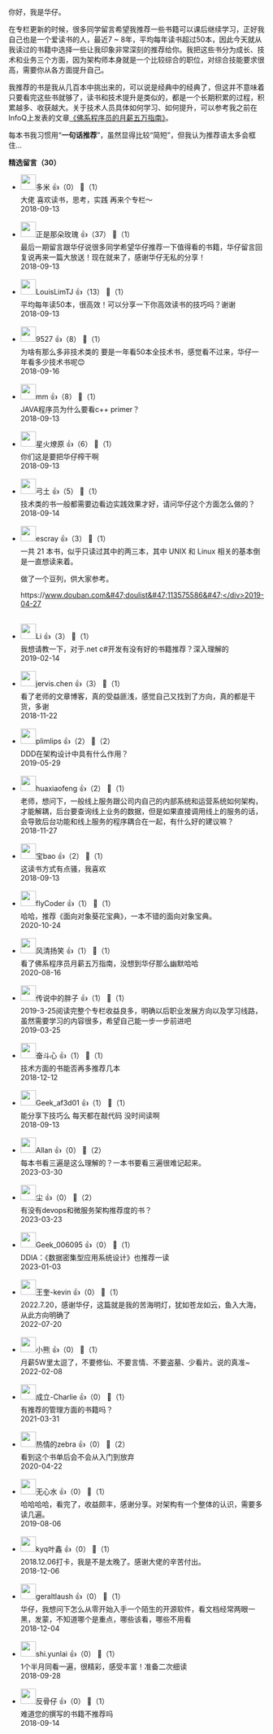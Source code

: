 你好，我是华仔。

在专栏更新的时候，很多同学留言希望我推荐一些书籍可以课后继续学习，正好我自己也是一个爱读书的人，最近7 ~ 8年，平均每年读书超过50本，因此今天就从我读过的书籍中选择一些让我印象非常深刻的推荐给你。我把这些书分为成长、技术和业务三个方面，因为架构师本身就是一个比较综合的职位，对综合技能要求很高，需要你从各方面提升自己。

我推荐的书是我从几百本中挑出来的，可以说是经典中的经典了，但这并不意味着只要看完这些书就够了，读书和技术提升是类似的，都是一个长期积累的过程，积累越多、收获越大。关于技术人员具体如何学习、如何提升，可以参考我之前在InfoQ上发表的文章[《佛系程序员的月薪五万指南》](https://mp.weixin.qq.com/s/N00rWLkkLjV7zQnzxBVKaA)。

每本书我习惯用“**一句话推荐**”，虽然显得比较“简短”，但我认为推荐语太多会框住...
<div><strong>精选留言（30）</strong></div><ul>
<li><img src="https://static001.geekbang.org/account/avatar/00/0f/57/fb/02039e8b.jpg" width="30px"><span>多米</span> 👍（0） 💬（1）<div>大佬 喜欢读书，思考，实践 再来个专栏～</div>2018-09-13</li><br/><li><img src="https://static001.geekbang.org/account/avatar/00/0f/fe/c5/3467cf94.jpg" width="30px"><span>正是那朵玫瑰</span> 👍（37） 💬（1）<div>最后一期留言跟华仔说很多同学希望华仔推荐一下值得看的书籍，华仔留言回复说再来一篇大放送！现在就来了，感谢华仔无私的分享！</div>2018-09-13</li><br/><li><img src="https://static001.geekbang.org/account/avatar/00/11/8a/16/10420350.jpg" width="30px"><span>LouisLimTJ</span> 👍（13） 💬（1）<div>平均每年读50本，很高效！可以分享一下你高效读书的技巧吗？谢谢</div>2018-09-13</li><br/><li><img src="https://static001.geekbang.org/account/avatar/00/0f/c2/1f/343f2dec.jpg" width="30px"><span>9527</span> 👍（8） 💬（1）<div>为啥有那么多非技术类的
要是一年看50本全技术书，感觉看不过来，华仔一年看多少技术书呢😊</div>2018-09-16</li><br/><li><img src="https://static001.geekbang.org/account/avatar/00/11/f9/38/921d26e0.jpg" width="30px"><span>mm</span> 👍（8） 💬（1）<div>JAVA程序员为什么要看c++ primer？</div>2018-09-13</li><br/><li><img src="https://static001.geekbang.org/account/avatar/00/10/ce/3d/385b8263.jpg" width="30px"><span>星火燎原</span> 👍（6） 💬（1）<div>你们这是要把华仔榨干啊</div>2018-09-13</li><br/><li><img src="https://static001.geekbang.org/account/avatar/00/10/e2/28/1d84d203.jpg" width="30px"><span>弓土</span> 👍（5） 💬（1）<div>技术类的书一般都需要边看边实践效果才好，请问华仔这个方面怎么做的？</div>2018-09-14</li><br/><li><img src="https://static001.geekbang.org/account/avatar/00/0f/92/6d/becd841a.jpg" width="30px"><span>escray</span> 👍（3） 💬（1）<div>一共 21 本书，似乎只读过其中的两三本，其中 UNIX 和 Linux 相关的基本倒是一直想读来着。

做了一个豆列，供大家参考。

https:&#47;&#47;www.douban.com&#47;doulist&#47;113575586&#47;</div>2019-04-27</li><br/><li><img src="https://static001.geekbang.org/account/avatar/00/13/9e/0e/dc92357c.jpg" width="30px"><span>Li</span> 👍（3） 💬（1）<div>我想请教一下，对于.net c#开发有没有好的书籍推荐？深入理解的</div>2019-02-14</li><br/><li><img src="https://static001.geekbang.org/account/avatar/00/10/d5/b5/bec81785.jpg" width="30px"><span>jervis.chen</span> 👍（3） 💬（1）<div>看了老师的文章博客，真的受益匪浅，感觉自己又找到了方向，真的都是干货，多谢</div>2018-11-22</li><br/><li><img src="http://thirdwx.qlogo.cn/mmopen/vi_32/4UBeJ4vlwbBU8ibVz6hdgr2Qozco6xSaIgRfNd2zvPPU7BTINsgKcW3MuQmrZ2A3AB0dyiccoHubZxukLZWmHVibw/132" width="30px"><span>plimlips</span> 👍（2） 💬（2）<div>DDD在架构设计中具有什么作用？</div>2019-05-29</li><br/><li><img src="https://static001.geekbang.org/account/avatar/00/11/e3/f8/dccce84a.jpg" width="30px"><span>huaxiaofeng</span> 👍（2） 💬（1）<div>老师，想问下，一般线上服务跟公司内自己的内部系统和运营系统如何架构，才能解耦，后台要查询线上业务的数据，但是如果直接调用线上的服务的话，会导致后台功能和线上服务的程序耦合在一起，有什么好的建议嘛？</div>2018-11-27</li><br/><li><img src="https://static001.geekbang.org/account/avatar/00/0f/46/4c/6b30d9c0.jpg" width="30px"><span>宝bao</span> 👍（2） 💬（1）<div>这读书方式有点骚，我喜欢</div>2018-09-13</li><br/><li><img src="https://static001.geekbang.org/account/avatar/00/10/66/d1/8664c464.jpg" width="30px"><span>flyCoder</span> 👍（1） 💬（1）<div>哈哈，推荐《面向对象葵花宝典》，一本不错的面向对象宝典。</div>2020-10-24</li><br/><li><img src="https://static001.geekbang.org/account/avatar/00/0f/b0/38/076fa6c1.jpg" width="30px"><span>风清扬笑</span> 👍（1） 💬（1）<div>看了佛系程序员月薪五万指南，没想到华仔那么幽默哈哈</div>2020-08-16</li><br/><li><img src="https://static001.geekbang.org/account/avatar/00/11/22/02/e00b3cc1.jpg" width="30px"><span>传说中的胖子</span> 👍（1） 💬（1）<div>2019-3-25阅读完整个专栏收益良多，明确以后职业发展方向以及学习线路，虽然需要学习的内容很多，希望自己能一步一步前进吧</div>2019-03-25</li><br/><li><img src="https://static001.geekbang.org/account/avatar/00/13/08/36/98be3d69.jpg" width="30px"><span>奋斗心</span> 👍（1） 💬（1）<div>技术方面的书能否再多推荐几本</div>2018-12-12</li><br/><li><img src="https://static001.geekbang.org/account/avatar/00/10/e5/c9/fa9199d0.jpg" width="30px"><span>Geek_af3d01</span> 👍（1） 💬（1）<div>能分享下技巧么 每天都在敲代码 没时间读啊</div>2018-09-13</li><br/><li><img src="https://static001.geekbang.org/account/avatar/00/13/fe/b4/295338e7.jpg" width="30px"><span>Allan</span> 👍（0） 💬（2）<div>每本书看三遍是这么理解的？一本书要看三遍很难记起来。</div>2023-03-30</li><br/><li><img src="https://static001.geekbang.org/account/avatar/00/12/fc/5b/caa6a2a6.jpg" width="30px"><span>尘</span> 👍（0） 💬（2）<div>有没有devops和微服务架构推荐度的书？</div>2023-03-23</li><br/><li><img src="https://thirdwx.qlogo.cn/mmopen/vi_32/DYAIOgq83erjPICTRhrjYM8m4dOIEMoEbYmEqRN1swNe5D49BlRfTLTF0ogyK5hHk3r9icRLiaKDuE5kmrXLdpTQ/132" width="30px"><span>Geek_006095</span> 👍（0） 💬（1）<div>DDIA：《数据密集型应用系统设计》也推荐一读</div>2023-01-03</li><br/><li><img src="https://static001.geekbang.org/account/avatar/00/28/53/53/bf842662.jpg" width="30px"><span>王奎-kevin</span> 👍（0） 💬（1）<div>2022.7.20，感谢华仔，这篇就是我的苦海明灯，犹如苍龙如云，鱼入大海，从此方向明确了</div>2022-07-20</li><br/><li><img src="http://thirdwx.qlogo.cn/mmopen/vi_32/Q0j4TwGTfTLdiaoSDXm3KibVMaYM2MiaAaleb3BW4Tgdw10qRtIhbOvMPib5Y0SJA3sBVOdYIjWq8bzf0hSA8XCf2w/132" width="30px"><span>小熊</span> 👍（0） 💬（1）<div>月薪5W里太逗了，不要修仙、不要言情、不要盗墓、少看片。说的真准~</div>2022-02-08</li><br/><li><img src="https://static001.geekbang.org/account/avatar/00/10/a7/e4/5a4515e9.jpg" width="30px"><span>成立-Charlie</span> 👍（0） 💬（1）<div>有推荐的管理方面的书籍吗？</div>2021-03-31</li><br/><li><img src="" width="30px"><span>热情的zebra</span> 👍（0） 💬（2）<div>看到这个书单后会不会从入门到放弃</div>2020-04-22</li><br/><li><img src="https://static001.geekbang.org/account/avatar/00/12/76/a0/1a6db8ac.jpg" width="30px"><span>无心水</span> 👍（0） 💬（1）<div>哈哈哈哈，看完了，收益颇丰，感谢分享。对架构有一个整体的认识，需要多读几遍。</div>2019-08-06</li><br/><li><img src="https://static001.geekbang.org/account/avatar/00/11/3a/46/9fd9bd26.jpg" width="30px"><span>kyq叶鑫</span> 👍（0） 💬（1）<div>2018.12.06打卡，我是不是太晚了。感谢大佬的辛苦付出。</div>2018-12-06</li><br/><li><img src="https://static001.geekbang.org/account/avatar/00/12/9b/a8/6a391c66.jpg" width="30px"><span>geraltlaush</span> 👍（0） 💬（1）<div>华仔，我想问下怎么从零开始入手一个陌生的开源软件，看文档经常两眼一黑，发蒙，不知道哪个是重点，哪些该看，哪些不用看</div>2018-12-04</li><br/><li><img src="https://static001.geekbang.org/account/avatar/00/12/77/88/965e9951.jpg" width="30px"><span>shi.yunlai</span> 👍（0） 💬（1）<div>1个半月同看一遍，很精彩，感受丰富！准备二次细读</div>2018-09-28</li><br/><li><img src="https://static001.geekbang.org/account/avatar/00/11/e1/6c/e2c617c5.jpg" width="30px"><span>反骨仔</span> 👍（0） 💬（1）<div>难道您的撰写的书籍不推荐吗</div>2018-09-14</li><br/>
</ul>